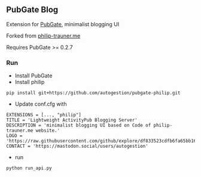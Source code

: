 ## PubGate Blog
Extension for [PubGate](https://github.com/autogestion/pubgate), minimalist blogging UI

Forked from [philip-trauner.me](https://github.com/PhilipTrauner/philip-trauner.me)


Requires PubGate >= 0.2.7
### Run

 - Install PubGate
 - Install philip
 ```
 pip install git+https://github.com/autogestion/pubgate-philip.git

```
 - Update conf.cfg with
```
EXTENSIONS = [..., "philip"]
TITLE = 'Lightweight ActivityPub Blogging Server'
DESCRIPTION = 'minimalist blogging UI based on Code of philip-trauner.me website.'
LOGO = 'https://raw.githubusercontent.com/github/explore/df833523cdfb6fa65bb162c67405302a494d6c52/topics/activitypub/activitypub.png'
CONTACT = 'https://mastodon.social/users/autogestion'
```
 - run 
```
python run_api.py

```